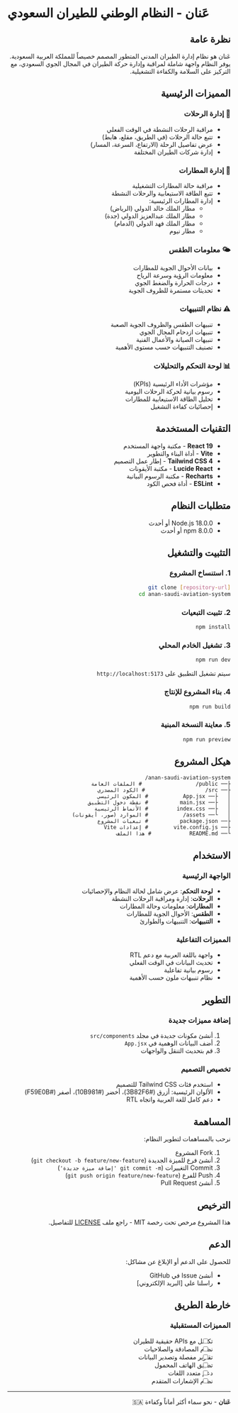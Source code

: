 # عَنان - النظام الوطني للطيران السعودي

<div dir="rtl">

## نظرة عامة

عَنان هو نظام إدارة الطيران المدني المتطور المصمم خصيصاً للمملكة العربية السعودية. يوفر النظام واجهة شاملة لمراقبة وإدارة حركة الطيران في المجال الجوي السعودي، مع التركيز على السلامة والكفاءة التشغيلية.

## المميزات الرئيسية

### 🛫 إدارة الرحلات
- مراقبة الرحلات النشطة في الوقت الفعلي
- تتبع حالة الرحلات (في الطريق، مقلع، هابط)
- عرض تفاصيل الرحلة (الارتفاع، السرعة، المسار)
- إدارة شركات الطيران المختلفة

### 🏢 إدارة المطارات
- مراقبة حالة المطارات التشغيلية
- تتبع الطاقة الاستيعابية والرحلات النشطة
- إدارة المطارات الرئيسية:
  - مطار الملك خالد الدولي (الرياض)
  - مطار الملك عبدالعزيز الدولي (جدة)
  - مطار الملك فهد الدولي (الدمام)
  - مطار نيوم

### 🌤️ معلومات الطقس
- بيانات الأحوال الجوية للمطارات
- معلومات الرؤية وسرعة الرياح
- درجات الحرارة والضغط الجوي
- تحديثات مستمرة للظروف الجوية

### ⚠️ نظام التنبيهات
- تنبيهات الطقس والظروف الجوية الصعبة
- تنبيهات ازدحام المجال الجوي
- تنبيهات الصيانة والأعمال الفنية
- تصنيف التنبيهات حسب مستوى الأهمية

### 📊 لوحة التحكم والتحليلات
- مؤشرات الأداء الرئيسية (KPIs)
- رسوم بيانية لحركة الرحلات اليومية
- تحليل الطاقة الاستيعابية للمطارات
- إحصائيات كفاءة التشغيل

## التقنيات المستخدمة

- **React 19** - مكتبة واجهة المستخدم
- **Vite** - أداة البناء والتطوير
- **Tailwind CSS 4** - إطار عمل التصميم
- **Lucide React** - مكتبة الأيقونات
- **Recharts** - مكتبة الرسوم البيانية
- **ESLint** - أداة فحص الكود

## متطلبات النظام

- Node.js 18.0.0 أو أحدث
- npm 8.0.0 أو أحدث

## التثبيت والتشغيل

### 1. استنساخ المشروع
```bash
git clone [repository-url]
cd anan-saudi-aviation-system
```

### 2. تثبيت التبعيات
```bash
npm install
```

### 3. تشغيل الخادم المحلي
```bash
npm run dev
```

سيتم تشغيل التطبيق على `http://localhost:5173`

### 4. بناء المشروع للإنتاج
```bash
npm run build
```

### 5. معاينة النسخة المبنية
```bash
npm run preview
```

## هيكل المشروع

```
anan-saudi-aviation-system/
├── public/                 # الملفات العامة
├── src/                   # الكود المصدري
│   ├── App.jsx           # المكون الرئيسي
│   ├── main.jsx          # نقطة دخول التطبيق
│   ├── index.css         # الأنماط الرئيسية
│   └── assets/           # الموارد (صور، أيقونات)
├── package.json          # تبعيات المشروع
├── vite.config.js        # إعدادات Vite
└── README.md            # هذا الملف
```

## الاستخدام

### الواجهة الرئيسية
- **لوحة التحكم**: عرض شامل لحالة النظام والإحصائيات
- **الرحلات**: إدارة ومراقبة الرحلات النشطة
- **المطارات**: معلومات وحالة المطارات
- **الطقس**: الأحوال الجوية للمطارات
- **التنبيهات**: التنبيهات والطوارئ

### المميزات التفاعلية
- واجهة باللغة العربية مع دعم RTL
- تحديث البيانات في الوقت الفعلي
- رسوم بيانية تفاعلية
- نظام تنبيهات ملون حسب الأهمية

## التطوير

### إضافة مميزات جديدة
1. أنشئ مكونات جديدة في مجلد `src/components`
2. أضف البيانات الوهمية في `App.jsx`
3. قم بتحديث التنقل والواجهات

### تخصيص التصميم
- استخدم فئات Tailwind CSS للتصميم
- الألوان الرئيسية: أزرق (#3B82F6)، أخضر (#10B981)، أصفر (#F59E0B)
- دعم كامل للغة العربية واتجاه RTL

## المساهمة

نرحب بالمساهمات لتطوير النظام:

1. Fork المشروع
2. أنشئ فرع للميزة الجديدة (`git checkout -b feature/new-feature`)
3. Commit التغييرات (`git commit -m 'إضافة ميزة جديدة'`)
4. Push للفرع (`git push origin feature/new-feature`)
5. أنشئ Pull Request

## الترخيص

هذا المشروع مرخص تحت رخصة MIT - راجع ملف [LICENSE](LICENSE) للتفاصيل.

## الدعم

للحصول على الدعم أو الإبلاغ عن مشاكل:
- أنشئ Issue في GitHub
- راسلنا على [البريد الإلكتروني]

## خارطة الطريق

### المميزات المستقبلية
- [ ] تكامل مع APIs حقيقية للطيران
- [ ] نظام المصادقة والصلاحيات
- [ ] تقارير مفصلة وتصدير البيانات
- [ ] تطبيق الهاتف المحمول
- [ ] دعم متعدد اللغات
- [ ] نظام الإشعارات المتقدم

---

**عَنان** - نحو سماء أكثر أماناً وكفاءة 🇸🇦

</div>
